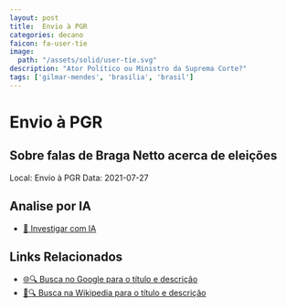 ```yaml
---
layout: post
title:  Envio à PGR
categories: decano
faicon: fa-user-tie
image:
  path: "/assets/solid/user-tie.svg"
description: "Ator Político ou Ministro da Suprema Corte?"
tags: ['gilmar-mendes', 'brasilia', 'brasil']
---
```


# Envio à PGR
## Sobre falas de Braga Netto acerca de eleições
Local: Envio à PGR
Data: 2021-07-27

## Analise por IA
- [🤖 Investigar com IA](https://www.perplexity.ai/search?q=%22Gilmar%20Mendes%22%20%2B%20Envio%20%C3%A0%20PGR%20Sobre%20falas%20de%20Braga%20Netto%20acerca%20de%20elei%C3%A7%C3%B5es%20Bras%C3%ADlia%2C%20Brasil)

## Links Relacionados
- [🌐🔍 Busca no Google para o título e descrição](https://www.google.com/search?q=%22Gilmar%20Mendes%22%20%2B%20Envio%20%C3%A0%20PGR%20Sobre%20falas%20de%20Braga%20Netto%20acerca%20de%20elei%C3%A7%C3%B5es%20Bras%C3%ADlia%2C%20Brasil)
- [📖🔍 Busca na Wikipedia para o título e descrição](https://pt.wikipedia.org/w/index.php?search=%22Gilmar%20Mendes%22%20%2B%20Envio%20%C3%A0%20PGR%20Sobre%20falas%20de%20Braga%20Netto%20acerca%20de%20elei%C3%A7%C3%B5es%20Bras%C3%ADlia%2C%20Brasil)


